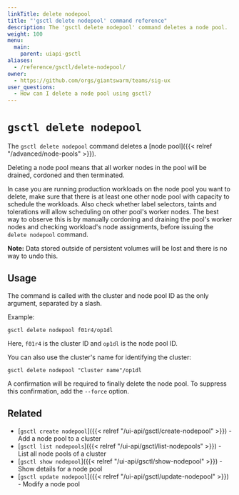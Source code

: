 ```yaml
---
linkTitle: delete nodepool
title: "'gsctl delete nodepool' command reference"
description: The 'gsctl delete nodepool' command deletes a node pool.
weight: 100
menu:
  main:
    parent: uiapi-gsctl
aliases:
  - /reference/gsctl/delete-nodepool/
owner:
  - https://github.com/orgs/giantswarm/teams/sig-ux
user_questions:
  - How can I delete a node pool using gsctl?
---
```


# `gsctl delete nodepool`

The `gsctl delete nodepool` command deletes a [node pool]({{< relref "/advanced/node-pools" >}}).

Deleting a node pool means that all worker nodes in the pool will be drained,
cordoned and then terminated.

In case you are running production workloads on the node pool you want to delete,
make sure that there is at least one other node pool with capacity to
schedule the workloads. Also check whether label selectors, taints and
tolerations will allow scheduling on other pool's worker nodes. The best
way to observe this is by manually cordoning and draining the pool's
worker nodes and checking workload's node assignments, before issuing
the `delete nodepool` command.

**Note:** Data stored outside of persistent volumes will be lost and there is
no way to undo this.

## Usage

The command is called with the cluster and node pool ID as the only argument,
separated by a slash.

Example:

```nohighlight
gsctl delete nodepool f01r4/op1dl
```

Here, `f01r4` is the cluster ID and `op1dl` is the node pool ID.

You can also use the cluster's name for identifying the cluster:

```nohighlight
gsctl delete nodepool "Cluster name"/op1dl
```

A confirmation will be required to finally delete the node pool. To suppress this
confirmation, add the `--force` option.

## Related

- [`gsctl create nodepool`]({{< relref "/ui-api/gsctl/create-nodepool" >}}) - Add a node pool to a cluster
- [`gsctl list nodepools`]({{< relref "/ui-api/gsctl/list-nodepools" >}}) - List all node pools of a cluster
- [`gsctl show nodepool`]({{< relref "/ui-api/gsctl/show-nodepool" >}}) - Show details for a node pool
- [`gsctl update nodepool`]({{< relref "/ui-api/gsctl/update-nodepool" >}}) - Modify a node pool
